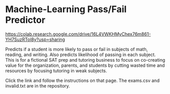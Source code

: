 # Machine-Learning Pass/Fail Predictor

https://colab.research.google.com/drive/16L4VWKHMyChex76m861-YH7SuzRTol8y?usp=sharing

Predicts if a student is more likely to pass or fail in subjects of math, reading, and writing.
Also predicts likelihood of passing in each subject. This is for a fictional SAT prep and tutoring business
to focus on co-creating value for the organization, parents, and students by cutting wasted time and resources
by focusing tutoring in weak subjects.

Click the link and follow the instructions on that page. The exams.csv and invalid.txt are in the repository.
